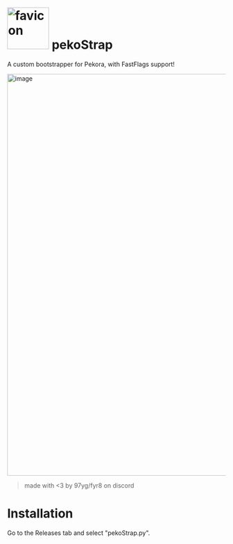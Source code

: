 # <img width="96" height="96" alt="favicon" src="https://github.com/user-attachments/assets/5229d448-dcea-4b42-91e5-c38ada4f1ebc" /> pekoStrap
A custom bootstrapper for Pekora, with FastFlags support!


<img width="1730" height="924" alt="image" src="https://github.com/user-attachments/assets/bdcd56e5-0a3d-4514-9b82-a14ee6e5e255" />

> made with <3 by 97yg/fyr8 on discord
# Installation
Go to the Releases tab and select "pekoStrap.py".
